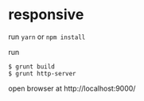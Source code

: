 # responsive

run ```yarn``` or ```npm install```

run 
```
$ grunt build
$ grunt http-server
``` 
open browser at http://localhost:9000/ 